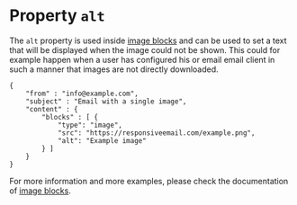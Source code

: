 # Property `alt`

The `alt` property is used inside <a href="/support/json/block-image">image blocks</a>
and can be used to set a text that will be displayed when the image could
not be shown. This could for example happen when a user has configured his or email email
client in such a manner that images are not directly downloaded.

    {
        "from" : "info@example.com",
        "subject" : "Email with a single image",
        "content" : {
            "blocks" : [ {
                "type": "image",
                "src": "https://responsiveemail.com/example.png",
                "alt": "Example image"
            } ]
        }
    }

For more information and more examples, please check the documentation
of <a href="/support/json/block-image">image blocks</a>.
